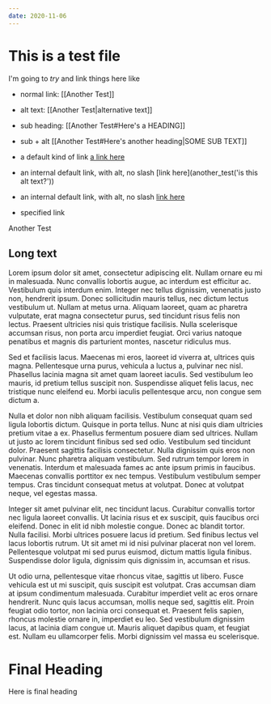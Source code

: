 ```yaml
---
date: 2020-11-06
---
```


# This is a test file
I'm going to *try* and link things here like 
- normal link: [[Another Test]]
- alt text: [[Another Test|alternative text]]
- sub heading: [[Another Test#Here's a HEADING]]
- sub + alt [[Another Test#Here's another heading|SOME SUB TEXT]]

- a default kind of link [a link here](http://google.com/)
- an internal default link, with alt, no slash [link here](another_test('is this alt text?'))
- an internal default link, with alt, no slash [link here](another_test 'is this alt text?')
- specified link
<Link to="/another_test">Another Test</Link>


## Long text

Lorem ipsum dolor sit amet, consectetur adipiscing elit. Nullam ornare eu mi in malesuada. Nunc convallis lobortis augue, ac interdum est efficitur ac. Vestibulum quis interdum enim. Integer nec tellus dignissim, venenatis justo non, hendrerit ipsum. Donec sollicitudin mauris tellus, nec dictum lectus vestibulum ut. Nullam at metus urna. Aliquam laoreet, quam ac pharetra vulputate, erat magna consectetur purus, sed tincidunt risus felis non lectus. Praesent ultricies nisi quis tristique facilisis. Nulla scelerisque accumsan risus, non porta arcu imperdiet feugiat. Orci varius natoque penatibus et magnis dis parturient montes, nascetur ridiculus mus.

Sed et facilisis lacus. Maecenas mi eros, laoreet id viverra at, ultrices quis magna. Pellentesque urna purus, vehicula a luctus a, pulvinar nec nisl. Phasellus lacinia magna sit amet quam laoreet iaculis. Sed vestibulum leo mauris, id pretium tellus suscipit non. Suspendisse aliquet felis lacus, nec tristique nunc eleifend eu. Morbi iaculis pellentesque arcu, non congue sem dictum a.

Nulla et dolor non nibh aliquam facilisis. Vestibulum consequat quam sed ligula lobortis dictum. Quisque in porta tellus. Nunc at nisi quis diam ultricies pretium vitae a ex. Phasellus fermentum posuere diam sed ultrices. Nullam ut justo ac lorem tincidunt finibus sed sed odio. Vestibulum sed tincidunt dolor. Praesent sagittis facilisis consectetur. Nulla dignissim quis eros non pulvinar. Nunc pharetra aliquam vestibulum. Sed rutrum tempor lorem in venenatis. Interdum et malesuada fames ac ante ipsum primis in faucibus. Maecenas convallis porttitor ex nec tempus. Vestibulum vestibulum semper tempus. Cras tincidunt consequat metus at volutpat. Donec at volutpat neque, vel egestas massa.

Integer sit amet pulvinar elit, nec tincidunt lacus. Curabitur convallis tortor nec ligula laoreet convallis. Ut lacinia risus et ex suscipit, quis faucibus orci eleifend. Donec in elit id nibh molestie congue. Donec ac blandit tortor. Nulla facilisi. Morbi ultrices posuere lacus id pretium. Sed finibus lectus vel lacus lobortis rutrum. Ut sit amet mi id nisi pulvinar placerat non vel lorem. Pellentesque volutpat mi sed purus euismod, dictum mattis ligula finibus. Suspendisse dolor ligula, dignissim quis dignissim in, accumsan et risus.

Ut odio urna, pellentesque vitae rhoncus vitae, sagittis ut libero. Fusce vehicula est ut mi suscipit, quis suscipit est volutpat. Cras accumsan diam at ipsum condimentum malesuada. Curabitur imperdiet velit ac eros ornare hendrerit. Nunc quis lacus accumsan, mollis neque sed, sagittis elit. Proin feugiat odio tortor, non lacinia orci consequat et. Praesent felis sapien, rhoncus molestie ornare in, imperdiet eu leo. Sed vestibulum dignissim lacus, at lacinia diam congue ut. Mauris aliquet dapibus quam, et feugiat est. Nullam eu ullamcorper felis. Morbi dignissim vel massa eu scelerisque.

# Final Heading
Here is final heading
